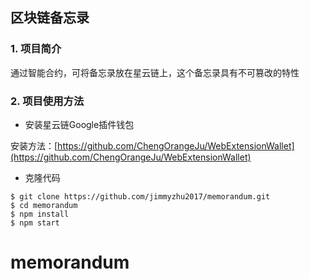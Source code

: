 ##  区块链备忘录


### 1. 项目简介

通过智能合约，可将备忘录放在星云链上，这个备忘录具有不可篡改的特性

### 2. 项目使用方法

- 安装星云链Google插件钱包

安装方法：[https://github.com/ChengOrangeJu/WebExtensionWallet](https://github.com/ChengOrangeJu/WebExtensionWallet)

- 克隆代码

```
$ git clone https://github.com/jimmyzhu2017/memorandum.git
$ cd memorandum
$ npm install
$ npm start
```

# memorandum
